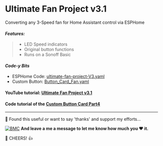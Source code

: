 # Ultimate Fan Project v3.1
Converting any 3-Speed fan for Home Assistant control via ESPHome

#### _Features:_

> - LED Speed indicators
> - Original button functions
> - Runs on a Sonoff Basic 


#### *Code-y Bits*
- ESPHome Code: [ultimate-fan-project-V3.yaml](https://github.com/3ative/ultimate-fan-project-V3/blob/main/ultimate-fan-project-V3.yaml)
- Custom Button: [Button_Card_Fan.yaml](https://github.com/3ative/ultimate-fan-project-V3/blob/main/Button_Card_Fan.yaml)

#### YouTube tutorial: [Ultimate Fan Project v3.1](https://youtu.be/_XgJyYwlejo)

#### Code tutorial of the [Custom Button Card Part4](https://youtu.be/-7Hu9lMZsjw)

___


🎁 Found this useful or want to say 'thanks' and support my efforts...

[![BMC](https://www.buymeacoffee.com/assets/img/custom_images/white_img.png)](https://www.buymeacoffee.com/3ative) **And leave a me a message to let me know how much you ❤ it.**

🍺 CHEERS! 👍

